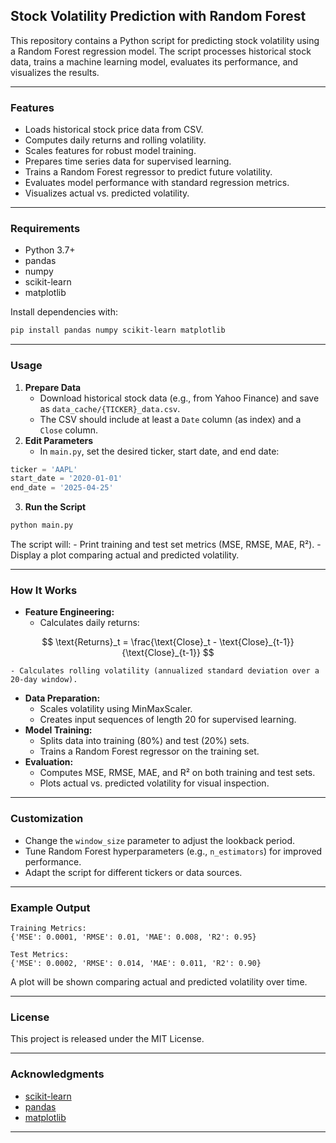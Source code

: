 ## Stock Volatility Prediction with Random Forest

This repository contains a Python script for predicting stock volatility using a Random Forest regression model. The script processes historical stock data, trains a machine learning model, evaluates its performance, and visualizes the results.

---

### **Features**

- Loads historical stock price data from CSV.
- Computes daily returns and rolling volatility.
- Scales features for robust model training.
- Prepares time series data for supervised learning.
- Trains a Random Forest regressor to predict future volatility.
- Evaluates model performance with standard regression metrics.
- Visualizes actual vs. predicted volatility.

---

### **Requirements**

- Python 3.7+
- pandas
- numpy
- scikit-learn
- matplotlib

Install dependencies with:

```bash
pip install pandas numpy scikit-learn matplotlib
```

---

### **Usage**

1. **Prepare Data**
   - Download historical stock data (e.g., from Yahoo Finance) and save as `data_cache/{TICKER}_data.csv`.
   - The CSV should include at least a `Date` column (as index) and a `Close` column.
2. **Edit Parameters**
   - In `main.py`, set the desired ticker, start date, and end date:

```python
ticker = 'AAPL'
start_date = '2020-01-01'
end_date = '2025-04-25'
```

3. **Run the Script**

```bash
python main.py
```

The script will: - Print training and test set metrics (MSE, RMSE, MAE, R²). - Display a plot comparing actual and predicted volatility.

---

### **How It Works**

- **Feature Engineering:**
  - Calculates daily returns:

$$
\text{Returns}_t = \frac{\text{Close}_t - \text{Close}_{t-1}}{\text{Close}_{t-1}}
$$

    - Calculates rolling volatility (annualized standard deviation over a 20-day window).

- **Data Preparation:**
  - Scales volatility using MinMaxScaler.
  - Creates input sequences of length 20 for supervised learning.
- **Model Training:**
  - Splits data into training (80%) and test (20%) sets.
  - Trains a Random Forest regressor on the training set.
- **Evaluation:**
  - Computes MSE, RMSE, MAE, and R² on both training and test sets.
  - Plots actual vs. predicted volatility for visual inspection.

---

### **Customization**

- Change the `window_size` parameter to adjust the lookback period.
- Tune Random Forest hyperparameters (e.g., `n_estimators`) for improved performance.
- Adapt the script for different tickers or data sources.

---

### **Example Output**

```
Training Metrics:
{'MSE': 0.0001, 'RMSE': 0.01, 'MAE': 0.008, 'R2': 0.95}

Test Metrics:
{'MSE': 0.0002, 'RMSE': 0.014, 'MAE': 0.011, 'R2': 0.90}
```

A plot will be shown comparing actual and predicted volatility over time.

---

### **License**

This project is released under the MIT License.

---

### **Acknowledgments**

- [scikit-learn](https://scikit-learn.org/)
- [pandas](https://pandas.pydata.org/)
- [matplotlib](https://matplotlib.org/)

---
